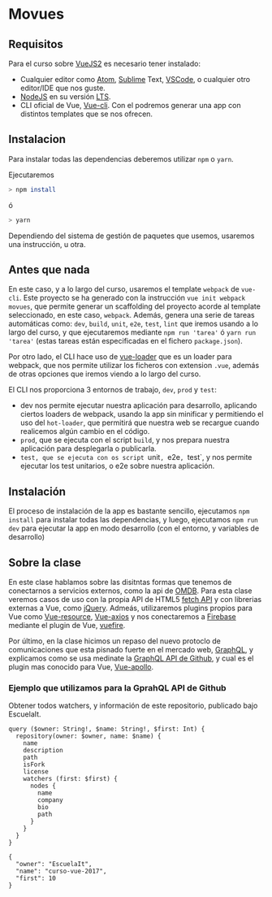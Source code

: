# Movues

## Requisitos

Para el curso sobre [VueJS2](https://vuejs.org/) es necesario tener instalado:

* Cualquier editor como [Atom](https://atom.io/),
    [Sublime](https://www.sublimetext.com/) Text,
    [VSCode](https://code.visualstudio.com/), o cualquier otro editor/IDE
    que nos guste.
* [NodeJS](https://nodejs.org/es/) en su versión
    [LTS](https://nodejs.org/es/download/).
* CLI oficial de Vue, [Vue-cli](https://github.com/vuejs/vue-cli). Con el
    podremos generar una app con distintos templates que se nos ofrecen.

## Instalacion

Para instalar todas las dependencias deberemos utilizar `npm` o `yarn`.

Ejecutaremos

```bash
> npm install
```
ó
```bash
> yarn
```

Dependiendo del sistema de gestión de paquetes que usemos, usaremos una
instrucción, u otra.

## Antes que nada

En este caso, y a lo largo del curso, usaremos el template `webpack` de
`vue-cli`. Este proyecto se ha generado con la instrucción
`vue init webpack movues`, que permite generar un scaffolding del proyecto
acorde al template seleccionado, en este caso, `webpack`. Además, genera una
serie de tareas automáticas como: `dev`, `build`, `unit`, `e2e`, `test`, `lint`
que iremos usando a lo largo del curso, y que ejecutaremos mediante
`npm run 'tarea'` ó `yarn run 'tarea'` (estas tareas están especificadas en el fichero `package.json`).

Por otro lado, el CLI hace uso de [vue-loader](http://vue-loader.vuejs.org/en/)
que es un loader para webpack, que nos permite utilizar los ficheros con
extension `.vue`, además de otras opciones que iremos viendo a lo largo del curso.

El CLI nos proporciona 3 entornos de trabajo, `dev`, `prod` y `test`:
* dev nos permite ejecutar nuestra aplicación para desarrollo, aplicando ciertos
    loaders de webpack, usando la app sin minificar y permitiendo el uso del
    `hot-loader`, que permitirá que nuestra web se recargue cuando realicemos
    algún cambio en el código.
* `prod`, que se ejecuta con el script `build`, y nos prepara nuestra aplicación
    para desplegarla o publicarla.
* `test, que se ejecuta con os script `unit`, `e2e`, `test`, y nos permite
    ejecutar los test unitarios, o e2e sobre nuestra aplicación.

## Instalación

El proceso de instalación de la app es bastante sencillo, ejecutamos
`npm install` para instalar todas las dependencias, y luego, ejecutamos
`npm run dev` para ejecutar la app en modo desarrollo (con el entorno, y
variables de desarrollo)

## Sobre la clase

En este clase hablamos sobre las disitntas formas que tenemos de conectarnos a
servicios externos, como la api de [OMDB](http://www.omdbapi.com/). Para esta
clase veremos casos de uso con la propia API de HTML5
[fetch API](https://developer.mozilla.org/es/docs/Web/API/Fetch_API) y con
librerias externas a Vue, como [jQuery](http://api.jquery.com/jquery.ajax/).
Admeás, utilizaremos plugins propios para Vue como
[Vue-resource](https://github.com/pagekit/vue-resource),
[Vue-axios](https://github.com/imcvampire/vue-axios) y nos conectaremos a
[Firebase](https://firebase.google.com) mediante el plugin de Vue,
[vuefire](https://github.com/vuejs/vuefire).

Por último, en la clase hicimos un repaso del nuevo protoclo de comunicaciones
que esta pisnado fuerte en el mercado web, [GraphQL](http://graphql.org/learn/),
 y explicamos como se usa medinate la
[GraphQL API de Github](https://developer.github.com/early-access/graphql/),
y cual es el plugin mas conocido para Vue,
[Vue-apollo](https://github.com/Akryum/vue-apollo).

### Ejemplo que utilizamos para la GprahQL API de Github

Obtener todos watchers, y información de este repositorio, publicado bajo
EscuelaIt.

```
query ($owner: String!, $name: String!, $first: Int) {
  repository(owner: $owner, name: $name) {
    name
    description
    path
    isFork
    license
    watchers (first: $first) {
      nodes {
        name
        company
        bio
        path
      }
    }
  }
}
```

```
{
  "owner": "EscuelaIt",
  "name": "curso-vue-2017",
  "first": 10
}
```
